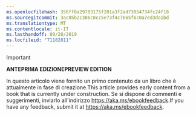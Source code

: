 ```yaml
---
ms.openlocfilehash: 356ff8a29783175f201a3f2ad73054734fc24f18
ms.sourcegitcommit: 3ac05b2c386c8cc5e73f4c7665f6c0a7ed3da1bd
ms.translationtype: MT
ms.contentlocale: it-IT
ms.lasthandoff: 09/20/2019
ms.locfileid: "71182811"
---
```

> [!IMPORTANT]
> <span data-ttu-id="fe6f0-101">**ANTEPRIMA EDIZIONE**</span><span class="sxs-lookup"><span data-stu-id="fe6f0-101">**PREVIEW EDITION**</span></span>
>
> <span data-ttu-id="fe6f0-102">In questo articolo viene fornito un primo contenuto da un libro che è attualmente in fase di creazione.</span><span class="sxs-lookup"><span data-stu-id="fe6f0-102">This article provides early content from a book that is currently under construction.</span></span> <span data-ttu-id="fe6f0-103">Se si dispone di commenti e suggerimenti, inviarlo all'indirizzo <https://aka.ms/ebookfeedback>.</span><span class="sxs-lookup"><span data-stu-id="fe6f0-103">If you have any feedback, submit it at <https://aka.ms/ebookfeedback>.</span></span>
